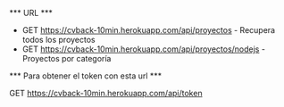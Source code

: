 *** URL ***

-   GET https://cvback-10min.herokuapp.com/api/proyectos - Recupera todos los proyectos
-   GET https://cvback-10min.herokuapp.com/api/proyectos/nodejs - Proyectos por categoría

*** Para obtener el token con esta url ***

GET https://cvback-10min.herokuapp.com/api/token
